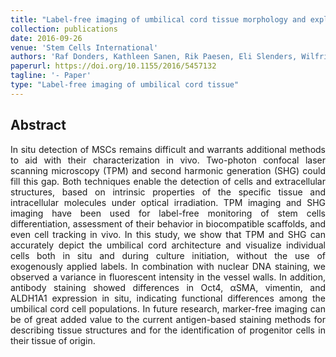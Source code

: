 ```yaml
---
title: "Label-free imaging of umbilical cord tissue morphology and explant-derived cells"
collection: publications
date: 2016-09-26
venue: 'Stem Cells International'
authors: 'Raf Donders, Kathleen Sanen, Rik Paesen, Eli Slenders, Wilfried Gyselaers, Piet Stinissen, Marcel Ameloot, Niels Hellings'
paperurl: https://doi.org/10.1155/2016/5457132
tagline: '- Paper'
type: "Label-free imaging of umbilical cord tissue"
---
```


<h2> Abstract </h2>
<p align= "justify">
In situ detection of MSCs remains difficult and warrants additional methods to aid with their characterization in vivo. Two-photon confocal laser scanning microscopy (TPM) and second harmonic generation (SHG) could fill this gap. Both techniques enable the detection of cells and extracellular structures, based on intrinsic properties of the specific tissue and intracellular molecules under optical irradiation. TPM imaging and SHG imaging have been used for label-free monitoring of stem cells differentiation, assessment of their behavior in biocompatible scaffolds, and even cell tracking in vivo. In this study, we show that TPM and SHG can accurately depict the umbilical cord architecture and visualize individual cells both in situ and during culture initiation, without the use of exogenously applied labels. In combination with nuclear DNA staining, we observed a variance in fluorescent intensity in the vessel walls. In addition, antibody staining showed differences in Oct4, αSMA, vimentin, and ALDH1A1 expression in situ, indicating functional differences among the umbilical cord cell populations. In future research, marker-free imaging can be of great added value to the current antigen-based staining methods for describing tissue structures and for the identification of progenitor cells in their tissue of origin.
  
  
  
  
